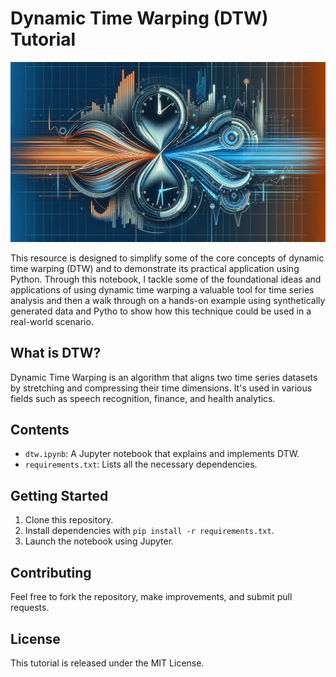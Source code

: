 # Dynamic Time Warping (DTW) Tutorial

![Dynamic Time Warping Header](DTWHeader.webp)

This resource is designed to simplify some of the core concepts of dynamic time warping (DTW) and to demonstrate its practical application using Python. Through this notebook, I tackle some of the foundational ideas and applications of using dynamic time warping a valuable tool for time series analysis and then a walk through on a hands-on example using synthetically generated data and Pytho to show how this technique could be used in a real-world scenario.

## What is DTW?

Dynamic Time Warping is an algorithm that aligns two time series datasets by stretching and compressing their time dimensions. It's used in various fields such as speech recognition, finance, and health analytics.

## Contents

- `dtw.ipynb`: A Jupyter notebook that explains and implements DTW.
- `requirements.txt`: Lists all the necessary dependencies.

## Getting Started

1. Clone this repository.
2. Install dependencies with `pip install -r requirements.txt`.
3. Launch the notebook using Jupyter.

## Contributing

Feel free to fork the repository, make improvements, and submit pull requests.

## License

This tutorial is released under the MIT License.


